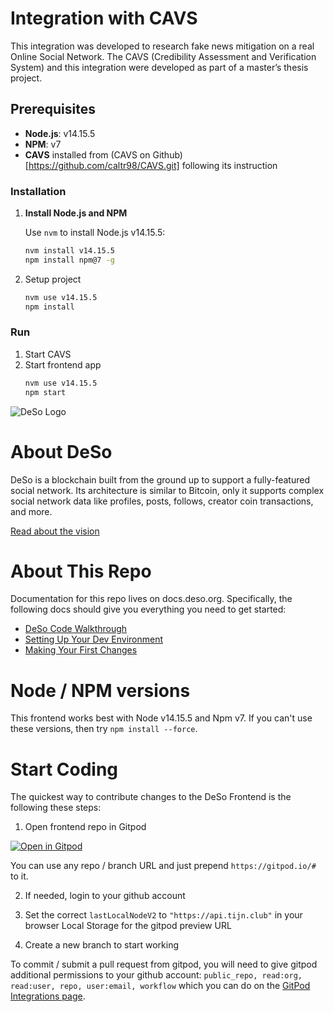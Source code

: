 # Integration with CAVS

This integration was developed to research fake news mitigation on a real Online Social Network. The CAVS (Credibility Assessment and Verification System) and this integration were developed as part of a master’s thesis project.

## Prerequisites

- **Node.js**: v14.15.5
- **NPM**: v7
- **CAVS** installed from (CAVS on Github)[https://github.com/caltr98/CAVS.git] following its instruction

### Installation

1. **Install Node.js and NPM**

   Use `nvm` to install Node.js v14.15.5:

   ```bash
   nvm install v14.15.5
   npm install npm@7 -g
   ```
2. Setup project
    ```bash
    nvm use v14.15.5
    npm install
    ```

### Run
1. Start CAVS
2. Start frontend app
   ```bash
   nvm use v14.15.5
   npm start
   ```
![DeSo Logo](src/assets/deso/camelcase_logo.svg)

# About DeSo

DeSo is a blockchain built from the ground up to support a fully-featured
social network. Its architecture is similar to Bitcoin, only it supports complex
social network data like profiles, posts, follows, creator coin transactions, and
more.

[Read about the vision](https://docs.deso.org/#the-ultimate-vision)

# About This Repo

Documentation for this repo lives on docs.deso.org. Specifically, the following
docs should give you everything you need to get started:

- [DeSo Code Walkthrough](https://docs.deso.org/code/walkthrough)
- [Setting Up Your Dev Environment](https://docs.deso.org/code/dev-setup)
- [Making Your First Changes](https://docs.deso.org/code/making-your-first-changes)

# Node / NPM versions

This frontend works best with Node v14.15.5 and Npm v7. If you can't use these versions, then try `npm install --force`.

# Start Coding

The quickest way to contribute changes to the DeSo Frontend is the following these steps:

1. Open frontend repo in Gitpod

[![Open in Gitpod](https://gitpod.io/button/open-in-gitpod.svg)](https://gitpod.io/#https://github.com/deso-protocol/frontend)

You can use any repo / branch URL and just prepend `https://gitpod.io/#` to it.

2. If needed, login to your github account

3. Set the correct `lastLocalNodeV2` to `"https://api.tijn.club"` in your browser Local Storage for the gitpod preview URL

4. Create a new branch to start working

To commit / submit a pull request from gitpod, you will need to give gitpod additional permissions to your github account: `public_repo, read:org, read:user, repo, user:email, workflow` which you can do on the [GitPod Integrations page](https://gitpod.io/integrations).
